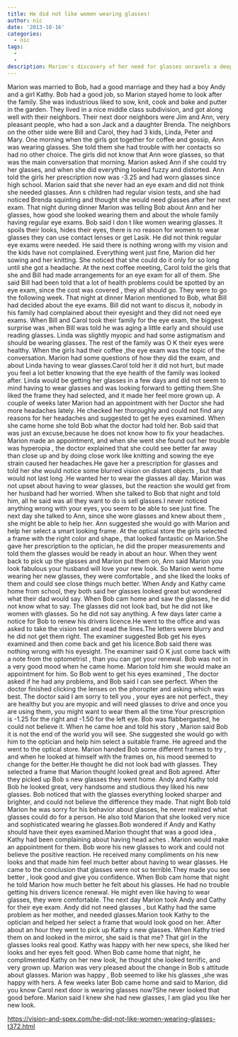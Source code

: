 ```yaml
---
title: He did not like women wearing glasses!
author: nic
date: '2013-10-16'
categories:
  - nic
tags:
  - 
  - 
description: Marion's discovery of her need for glasses unravels a deeper conflict in her marriage.
---
```

Marion was married to Bob, had a good marriage and they had a boy Andy and a girl Kathy.
Bob had a good job, so Marion stayed home to look after the family. She was industrious liked to sow, knit, cook and bake and putter in the garden.
They lived in a nice middle class subdivision, and got along well with their neighbors. Their next door neighbors were Jim and Ann, very pleasant people, who had a son Jack and a daughter Brenda.
The neighbors on the other side were Bill and Carol, they had 3 kids, Linda, Peter and Mary.
One morning when the girls got together for coffee and gossip, Ann was wearing glasses. She told them she had trouble with her contacts so had no other choice. The girls did not know that Ann wore glasses, so that was the main conversation that morning.
Marion asked Ann if she could try her glasses, and when she did everything looked fuzzy and distorted. Ann told the girls her prescription now was -3.25 and had worn glasses since high school. Marion said that she never had an eye exam and did not think she needed glasses. Ann s children had regular vision tests, and she had noticed Brenda squinting and thought she would need glasses after her next exam.
That night during dinner Marion was telling Bob about Ann and her glasses, how good she looked wearing them and about the whole family  having regular eye exams.
Bob said I don t like women wearing glasses. It spoils their looks, hides their eyes, there is no reason for women to wear glasses they can use contact lenses or get Lasik. He did not think regular eye exams were needed. He said there is nothing wrong with my vision and the kids have not complained.
Everything went just fine, Marion did her sowing and her knitting. She noticed that she could do it only for so long until she got a headache. 
At the next coffee meeting, Carol told the girls that she and Bill had made arrangements for an eye exam for all of them.
She said Bill had been told that a lot of health problems could be spotted by an eye exam, since the cost was covered , they all should go. They were to go the following week.
That night at dinner Marion mentioned to Bob, what Bill had decided about the eye exams. Bill did not want to discus it, nobody in his family had complained about their eyesight and they did not need eye exams.
When Bill and Carol took their family for the eye exam, the biggest surprise was ,when Bill was told he was aging a little early and should use reading glasses. Linda was slightly myopic and had some astigmatism and should be wearing glasses. The rest of the family was O K  their eyes were healthy.
When the girls had their coffee ,the eye exam was the topic of the conversation. Marion had some questions of how they did the exam, and about Linda having to wear glasses.Carol told her it did not hurt, but made you feel a lot better knowing that the eye health of the family was looked after. Linda would be getting her glasses in a few days and did not seem to mind having to wear  glasses and was looking forward to getting them.She liked the frame they had selected, and it made her feel more grown up.
A couple of weeks later Marion had an appointment with her Doctor she had more headaches lately. He checked her thoroughly and could not find any reasons for her headaches and suggested to get he eyes examined.
When she came home she told Bob what the doctor had told her. Bob said that was just an excuse,because he does not know how to fix your headaches.
Marion made  an appointment, and when she went  she found out her trouble was hyperopia , the doctor explained that she could see better far away than close up and by doing close work like knitting and sowing the eye strain caused her headaches.He gave her a prescription for glasses and told her she would notice some blurred vision on distant objects , but that would not last long .He wanted her to wear the glasses all day.
Marion was not upset about having to wear glasses, but the reaction she would get from her husband had her worried. 
When she  talked to Bob that night and told him, all he said was all they want to do is sell glasses.I never noticed anything wrong with your eyes, you seem to be able to see just fine.
The next day she talked to Ann, since she wore glasses and knew about them , she might be able to  help her.
Ann suggested she would go with Marion and help her select a smart looking frame. At the optical store the girls selected a frame with the right color and shape., that looked fantastic on Marion.She gave her prescription to the optician, he did the proper measurements and told them the glasses would be ready in about an hour.
When they went back to pick up the glasses and Marion put them on, Ann said Marion you look fabulous your husband will love your new look.
So Marion went home wearing her new glasses, they were  comfortable , and she liked the looks of them and could see close things much better.
When Andy and Kathy came home from school, they both said her glasses looked great but wondered what their dad would say.
When Bob cam home and saw the glasses, he did not know what to say. The glasses did not look bad, but he did not like women with glasses. So he did not say anything.
A few days later came a notice for Bob to renew his drivers licence.He went to the office and was asked to take the vision test and read the lines.The letters were blurry and he did not get them right. The examiner suggested Bob get his eyes examined and then come back and get his licence.Bob said there was nothing wrong with his eyesight. The examiner said O K just come back with a note from the optometrist , than you can get your renewal.
Bob was not in a very good mood when he came home. Marion told him she would make an appointment for him.
So Bob went to get his eyes examined , The doctor asked if he had any problems, and Bob said I can see perfect.
When the doctor finished clicking the lenses on the phoropter  and asking which was best. The doctor said I am sorry to tell you , your eyes are not perfect., they are healthy but you are myopic and will need glasses to drive  and once you are using them, you  might want to wear them all the time.Your prescription is -1.25 for the right and -1.50 for the left eye.
Bob was flabbergasted, he could not believe it.
When he came hoe and told his story , Marion said Bob it is not the end of the world you will see.
She suggested she would go with him to the optician and help him select a suitable frame.
He agreed and the went to the optical store. Marion handed Bob some different frames to try , and when he looked at himself with the frames on, his mood seemed to change for the better.He thought he did not look bad with glasses.
They selected a frame that Marion thought looked great and Bob agreed.
After they picked up Bob s new glasses they went home. 
Andy and Kathy told Bob he looked great, very handsome and studious  they  liked his new glasses.
Bob noticed that with the glasses everything looked sharper and brighter, and could not believe the difference they made.
That night Bob told Marion he was sorry for his behavior about glasses, he never realized what glasses could do for a person.
He also told Marion that she looked very nice and sophisticated wearing he glasses.Bob wondered if Andy and Kathy should have their eyes examined.Marion thought that was a good idea , Kathy had been complaining about having head aches . 
Marion would make an appointment for them.
Bob wore his new glasses to work and could not believe the positive reaction. He received many compliments on his new looks and that made him feel much better about having to wear glasses. He came to the conclusion that glasses were not so  terrible.They made you see better , look good and give you confidence.
When Bob cam home that night he told Marion how much better he felt about his glasses. He had no trouble getting his drivers licence renewal. He might even like having to wear glasses, they were comfortable.
The next day Marion took Andy and  Cathy for their eye exam. Andy did not need glasses , but Kathy had the same problem as her mother, and needed glasses.Marion took Kathy to the optician and helped her select a frame that would look good on her.
After about an hour they went to pick up Kathy s new glasses. When Kathy tried them on and looked in the mirror, she said is that me? That girl in the glasses looks real good. Kathy was happy with her new specs, she liked her looks and her eyes felt good.
When Bob came home that night, he complimented Kathy on her new look, he thought she looked terrific, and very grown up.
Marion was very pleased about the change in Bob s  attitude about glasses. 
Marion was happy , Bob seemed to like his glasses ,she was happy with hers.
A few weeks later Bob came home and said to Marion, did you know Carol next door is wearing glasses now?She never looked that good before. Marion said I knew she had new glasses, I am glad you like her new look.

https://vision-and-spex.com/he-did-not-like-women-wearing-glasses-t372.html